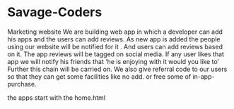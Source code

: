 # Savage-Coders
Marketing website
We are building  web app in which a developer can add his apps and the users can add reviews.
As new app is added the people using our website will be notified for it .
And users can add reviews based on it.
The app reviews will be tagged on social media.
If any user likes that app we will notify his friends that ‘he is enjoying with it would you like to’
Further this chain will be carried on.
We also give referral code to our users so that they can get some facilities like no add. or free some of in-app-purchase.  



the apps start with the home.html
